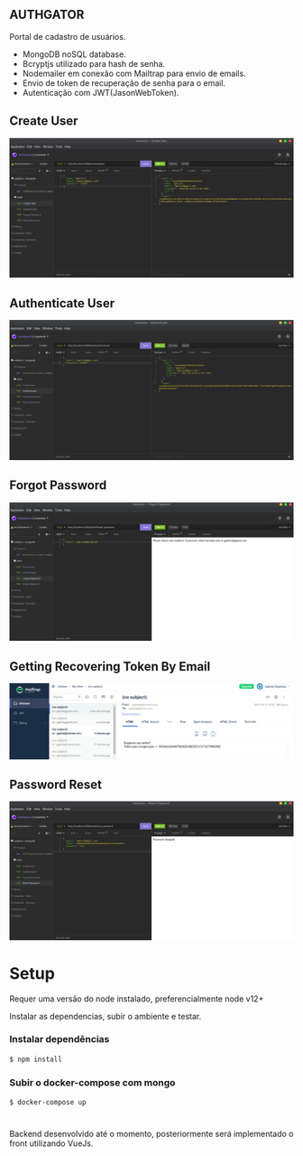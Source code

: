## AUTHGATOR

Portal de cadastro de usuários.

- MongoDB noSQL database.
- Bcryptjs utilizado para hash de senha.
- Nodemailer em conexão com Mailtrap para envio de emails.
- Envio de token de recuperação de senha para o email.
- Autenticação com JWT(JasonWebToken).


## Create User
![CREATE USER](png/create-user.png)


## Authenticate User
![AUTHENTICATE USER](png/auth-ok.png)



## Forgot Password
![FORGOT PASSWORD](png/send-recover-email.png)



## Getting Recovering Token By Email
![GETTING RECOVERING TOKEN BY EMAIL](png/recover-pass-mailtrap.png)



## Password Reset
![PASSWORD RESET](png/password-reset.png)


# Setup

Requer uma versão do node instalado, preferencialmente node v12+

Instalar as dependencias, subir o ambiente e testar.

### Instalar dependências

```bash
$ npm install
```

### Subir o docker-compose com mongo

```bash
$ docker-compose up
```

#
Backend desenvolvido até o momento, posteriormente será implementado o front utilizando VueJs.
#